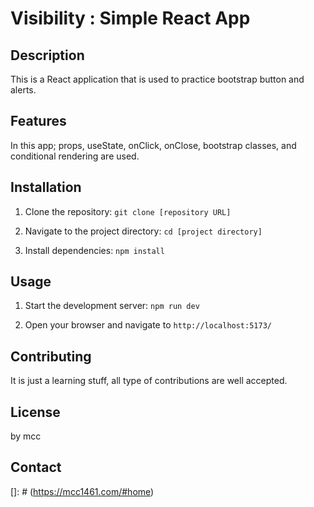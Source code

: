 # Visibility : Simple React App

## Description

This is a React application that is used to practice bootstrap button and alerts.

## Features

In this app; props, useState, onClick, onClose, bootstrap classes, and conditional rendering are used.

## Installation

1. Clone the repository: `git clone [repository URL]`

2. Navigate to the project directory: `cd [project directory]`

3. Install dependencies: `npm install`

## Usage

1. Start the development server: `npm run dev`

2. Open your browser and navigate to `http://localhost:5173/`

## Contributing

It is just a learning stuff, all type of contributions are well accepted.

## License

by mcc

## Contact

[]: # (<https://mcc1461.com/#home>)
